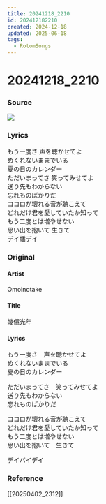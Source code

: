 ```yaml
---
title: 20241218_2210
id: 202412182210
created: 2024-12-18
updated: 2025-06-18
tags:
  - RotomSongs
---
```

# 20241218_2210

### Source

![](https://x.com/Starlystrongest/status/1869369661093241278)

### Lyrics

もう一度さ 声を聴かせてよ  
めくれないままでいる  
夏の日のカレンダー  
ただいまってさ 笑ってみせてよ  
送り先もわからない  
忘れものばかりだ  
ココロが壊れる音が聴こえて  
どれだけ君を愛していたか知って  
もう二度とは増やせない  
思い出を抱いて 生きて  
デイ幡デイ  

### Original

#### Artist

Omoinotake

#### Title

幾億光年

#### Lyrics

もう一度さ　声を聴かせてよ  
めくれないままでいる  
夏の日のカレンダー  
  
ただいまってさ　笑ってみせてよ  
送り先もわからない  
忘れものばかりだ  
  
ココロが壊れる音が聴こえて  
どれだけ君を愛していたか知って  
もう二度とは増やせない  
思い出を抱いて　生きて  
  
デイバイデイ  

### Reference

[[20250402_2312]]